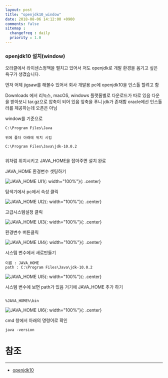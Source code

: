 ```yaml
---
layout: post
title: "openjdk10_window"
date: 2018-08-06 14:12:00 +0900
comments: false
sitemap :
  changefreq : daily
  priority : 1.0
---
```


### openjdk10 설치(window)

오라클에서 라이센스정책을 펼치고 있어서 저도 openjdk로 개발 환경을 옴기고 싶은 욕구가 생겼습니다.

먼저 어제 jigsaw를 해볼수 있어서 회사 개발용 pc에 openjdk10을 인스톨 할려고 함


Downloads 에서 리눅스, macOS, windows 플랫폼별로 다운로드가 따로 있음 
다운을 받아보니 tar.gz으로 압축이 되어 있음 앞축을 푸니 jdk가 존재함 oracle에선 인스톨러를 제공하는데 오픈은 아님

window를 기준으로

```
C:\Program Files\Java

위에 폴더 아래에 위치 시킴

C:\Program Files\Java\jdk-10.0.2


```

위처럼 위치시키고 JAVA_HOME을 잡아주면 설치 완료


JAVA_HOME 환경변수 셋팅하기

![JAVA_HOME UI1](https://sejoung.github.io/images/2018_08_06_01.jpg){: width="100%"}{: .center}

탐색기에서 pc에서 속성 클릭

![JAVA_HOME UI2](https://sejoung.github.io/images/2018_08_06_02.jpg){: width="100%"}{: .center}

고급시스템설정 클릭

![JAVA_HOME UI3](https://sejoung.github.io/images/2018_08_06_03.jpg){: width="100%"}{: .center}

환경변수 버튼클릭

![JAVA_HOME UI4](https://sejoung.github.io/images/2018_08_06_04.jpg){: width="100%"}{: .center}

시스템 변수에서 새로만들기

```
이름 : JAVA_HOME
path : C:\Program Files\Java\jdk-10.0.2
```

![JAVA_HOME UI5](https://sejoung.github.io/images/2018_08_06_05.jpg){: width="100%"}{: .center}

시스템 변수에 보면 path가 있음 거기에 JAVA_HOME 추가 하기 

```

%JAVA_HOME%\bin

```

![JAVA_HOME UI6](https://sejoung.github.io/images/2018_08_06_06.jpg){: width="100%"}{: .center}

cmd 창에서 아래의 명령어로 확인

```
java -version 
```

# 참조 
-----
* [openjdk10](http://jdk.java.net/10/)
